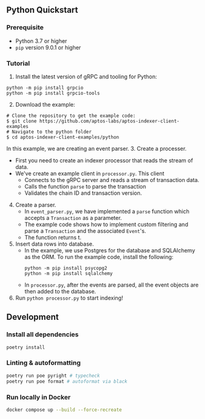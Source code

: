## Python Quickstart
### Prerequisite
- Python 3.7 or higher
- `pip` version 9.0.1 or higher
### Tutorial
1. Install the latest version of gRPC and tooling for Python:
  ```
  python -m pip install grpcio
  python -m pip install grpcio-tools
  ```
2. Download the example:
```
# Clone the repository to get the example code:
$ git clone https://github.com/aptos-labs/aptos-indexer-client-examples
# Navigate to the python folder
$ cd aptos-indexer-client-examples/python
```
In this example, we are creating an event parser.
3. Create a processer.
   - First you need to create an indexer processor that reads the stream of data.
   - We've create an example client in `processor.py`. This client
     - Connects to the gRPC server and reads a stream of transaction data.
     - Calls the function `parse` to parse the transaction
     - Validates the chain ID and transaction version.
4. Create a parser.
   - In `event_parser.py`, we have implemented a `parse` function which accepts a `Transaction` as a parameter.
   - The example code shows how to implement custom filtering and parse a `Transaction` and the associated `Event`'s.
   - The function returns t.
5. Insert data rows into database.
   - In the example, we use Postgres for the database and SQLAlchemy as the ORM. To run the example code, install the following:
     ```
     python -m pip install psycopg2
     python -m pip install sqlalchemy
     ```
   - In `processor.py`, after the events are parsed, all the event objects are then added to the database.
6. Run `python processor.py` to start indexing!

## Development

### Install all dependencies

```bash
poetry install
```

### Linting & autoformatting

```bash
poetry run poe pyright # typecheck
poetry run poe format # autoformat via black
```

### Run locally in Docker

```bash
docker compose up --build --force-recreate
```
